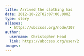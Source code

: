```yaml
---
title: Arrived the clothing has 
date: 2012-10-22T02:07:00.000Z
type: story
aliases:
  - https://ubccsss.org/node/307
author:
  username: Christopher Head
  link: https://ubccsss.org/user/2
images:
---
```



